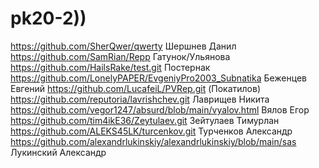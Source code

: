 # pk20-2))
https://github.com/SherQwer/qwerty Шершнев Данил
https://github.com/SamRian/Repp Гатунок/Ульянова
https://github.com/HailsRake/test.git Постернак 
https://github.com/LonelyPAPER/EvgeniyPro2003_Subnatika Беженцев Евгений 
https://github.com/LucafeiL/PVRep.git (Покатилов)
https://github.com/reputoria/lavrishchev.git Лаврищев Никита
https://github.com/vegor1247/absurd/blob/main/vyalov.html Вялов Егор
https://github.com/tim4ikE36/Zeytulaev.git Зейтулаев Тимурлан
https://github.com/ALEKS45LK/turcenkov.git Турченков Александр
https://github.com/alexandrlukinskiy/alexandrlukinskiy/blob/main/sas Лукинский Александр
